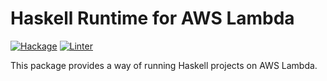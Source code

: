 # Haskell Runtime for AWS Lambda
[![Hackage](https://img.shields.io/hackage/v/aws-lambda-haskell-runtime.svg)](https://hackage.haskell.org/package/aws-lambda-haskell-runtime)
[![Linter](https://img.shields.io/badge/code%20style-HLint-brightgreen.svg)](https://github.com/ndmitchell/hlint)


This package provides a way of running Haskell projects on AWS Lambda.

